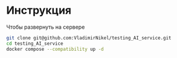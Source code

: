 # Инструкция
Чтобы развернуть на сервере

```bash
git clone git@github.com:VladimirNikel/testing_AI_service.git
cd testing_AI_service
docker compose --compatibility up -d
```
